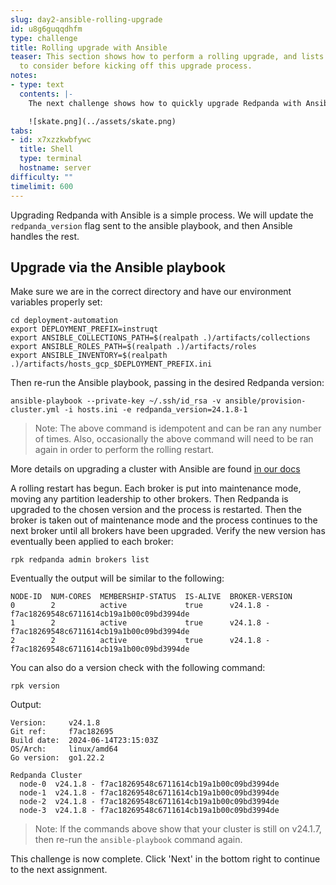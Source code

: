 ```yaml
---
slug: day2-ansible-rolling-upgrade
id: u8g6guqqdhfm
type: challenge
title: Rolling upgrade with Ansible
teaser: This section shows how to perform a rolling upgrade, and lists a few things
  to consider before kicking off this upgrade process.
notes:
- type: text
  contents: |-
    The next challenge shows how to quickly upgrade Redpanda with Ansible.

    ![skate.png](../assets/skate.png)
tabs:
- id: x7xzzkwbfywc
  title: Shell
  type: terminal
  hostname: server
difficulty: ""
timelimit: 600
---
```

Upgrading Redpanda with Ansible is a simple process. We will update the `redpanda_version` flag sent to the ansible playbook, and then Ansible handles the rest.

## Upgrade via the Ansible playbook

Make sure we are in the correct directory and have our environment variables properly set:

```bash,run
cd deployment-automation
export DEPLOYMENT_PREFIX=instruqt
export ANSIBLE_COLLECTIONS_PATH=$(realpath .)/artifacts/collections
export ANSIBLE_ROLES_PATH=$(realpath .)/artifacts/roles
export ANSIBLE_INVENTORY=$(realpath .)/artifacts/hosts_gcp_$DEPLOYMENT_PREFIX.ini
```

Then re-run the Ansible playbook, passing in the desired Redpanda version:

```bash,run
ansible-playbook --private-key ~/.ssh/id_rsa -v ansible/provision-cluster.yml -i hosts.ini -e redpanda_version=24.1.8-1
```

> Note: The above command is idempotent and can be ran any number of times. Also, occasionally the above command will need to be ran again in order to perform the rolling restart.

More details on upgrading a cluster with Ansible are found [in our docs](https://docs.redpanda.com/current/deploy/deployment-option/self-hosted/manual/production/production-deployment-automation/#upgrade-a-cluster.)

A rolling restart has begun. Each broker is put into maintenance mode, moving any partition leadership to other brokers. Then Redpanda is upgraded to the chosen version and the process is restarted. Then the broker is taken out of maintenance mode and the process continues to the next broker until all brokers have been upgraded. Verify the new version has eventually been applied to each broker:

```bash,run
rpk redpanda admin brokers list
```

Eventually the output will be similar to the following:

```bash,nocopy
NODE-ID  NUM-CORES  MEMBERSHIP-STATUS  IS-ALIVE  BROKER-VERSION
0        2          active             true      v24.1.8 - f7ac18269548c6711614cb19a1b00c09bd3994de
1        2          active             true      v24.1.8 - f7ac18269548c6711614cb19a1b00c09bd3994de
2        2          active             true      v24.1.8 - f7ac18269548c6711614cb19a1b00c09bd3994de
```

You can also do a version check with the following command:

```bash,run
rpk version
```

Output:

```bash,nocopy
Version:     v24.1.8
Git ref:     f7ac182695
Build date:  2024-06-14T23:15:03Z
OS/Arch:     linux/amd64
Go version:  go1.22.2

Redpanda Cluster
  node-0  v24.1.8 - f7ac18269548c6711614cb19a1b00c09bd3994de
  node-1  v24.1.8 - f7ac18269548c6711614cb19a1b00c09bd3994de
  node-2  v24.1.8 - f7ac18269548c6711614cb19a1b00c09bd3994de
  node-3  v24.1.8 - f7ac18269548c6711614cb19a1b00c09bd3994de
```

> Note: If the commands above show that your cluster is still on v24.1.7, then re-run the `ansible-playbook` command again.

This challenge is now complete. Click 'Next' in the bottom right to continue to the next assignment.
